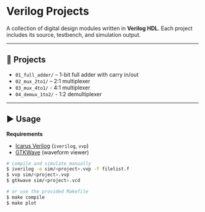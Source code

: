 # Verilog Projects

A collection of digital design modules written in **Verilog HDL**.
Each project includes its source, testbench, and simulation output.

---

## 📂 Projects

- `01_full_adder/` – 1-bit full adder with carry in/out 
- `02_mux_2to1/` – 2:1 multiplexer
- `03_mux_4to1/` - 4:1 multiplexer
- `04_demux_1to2/` - 1:2 demultiplexer

---

## ▶️ Usage

**Requirements**  
- [Icarus Verilog](http://iverilog.icarus.com/) (`iverilog`, `vvp`)
- [GTKWave](http://gtkwave.sourceforge.net/) (waveform viewer)

```bash
# compile and simulate manually
$ iverilog -o sim/<project>.vvp -f filelist.f
$ vvp sim/<project>.vvp
$ gtkwave sim/<project>.vcd

# or use the provided Makefile
$ make compile
$ make plot
